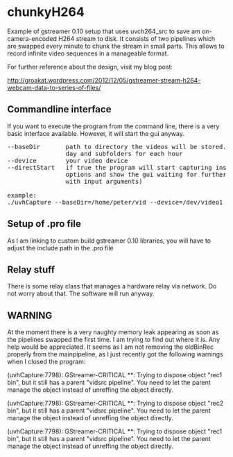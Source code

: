 chunkyH264
==========
Example of gstreamer 0.10 setup that uses uvch264_src to save am on-camera-encoded H264 stream to disk.
It consists of two pipelines which are swapped every minute to chunk the stream in small parts. This allows to record infinite video sequences in a manageable format. 

For further reference about the design, visit my blog post:

http://groakat.wordpress.com/2012/12/05/gstreamer-stream-h264-webcam-data-to-series-of-files/

Commandline interface
---------------------
If you want to execute the program from the command line, there is a very basic interface available. However, it will start the gui anyway.
<pre>
--baseDir       path to directory the videos will be stored. The program creates a folder for each
                day and subfolders for each hour
--device        your video device
--directStart   if true the program will start capturing instantly, otherwise it will just set the
                options and show the gui waiting for further interactions (the GUI is not updated yet
                with input arguments)

example:
./uvhCapture --baseDir=/home/peter/vid --device=/dev/video1 --directStart=true
</pre>


Setup of .pro file
------------------
As I am linking to custom build gstreamer 0.10 libraries, you will have to adjust the include path in the .pro file

Relay stuff
-----------
There is some relay class that manages a hardware relay via network. Do not worry about that. The software will run anyway.


WARNING
-------
At the moment there is a very naughty memory leak appearing as soon as the pipelines swapped the first time. I am trying to find out where it is. Any help would be appreciated. It seems as I am not removing the oldBinRec properly from the mainpipeline, as I just recently got the following warnings when I closed the program:

(uvhCapture:7798): GStreamer-CRITICAL **: 
Trying to dispose object "rec1 bin", but it still has a parent "vidsrc pipeline".
You need to let the parent manage the object instead of unreffing the object directly.


(uvhCapture:7798): GStreamer-CRITICAL **: 
Trying to dispose object "rec2 bin", but it still has a parent "vidsrc pipeline".
You need to let the parent manage the object instead of unreffing the object directly.


(uvhCapture:7798): GStreamer-CRITICAL **: 
Trying to dispose object "rec1 bin", but it still has a parent "vidsrc pipeline".
You need to let the parent manage the object instead of unreffing the object directly.
